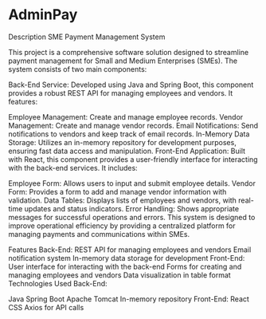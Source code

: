 # AdminPay
Description
SME Payment Management System

This project is a comprehensive software solution designed to streamline payment management for Small and Medium Enterprises (SMEs). The system consists of two main components:

Back-End Service: Developed using Java and Spring Boot, this component provides a robust REST API for managing employees and vendors. It features:

Employee Management: Create and manage employee records.
Vendor Management: Create and manage vendor records.
Email Notifications: Send notifications to vendors and keep track of email records.
In-Memory Data Storage: Utilizes an in-memory repository for development purposes, ensuring fast data access and manipulation.
Front-End Application: Built with React, this component provides a user-friendly interface for interacting with the back-end services. It includes:

Employee Form: Allows users to input and submit employee details.
Vendor Form: Provides a form to add and manage vendor information with validation.
Data Tables: Displays lists of employees and vendors, with real-time updates and status indicators.
Error Handling: Shows appropriate messages for successful operations and errors.
This system is designed to improve operational efficiency by providing a centralized platform for managing payments and communications within SMEs.

Features
Back-End:
REST API for managing employees and vendors
Email notification system
In-memory data storage for development
Front-End:
User interface for interacting with the back-end
Forms for creating and managing employees and vendors
Data visualization in table format
Technologies Used
Back-End:

Java
Spring Boot
Apache Tomcat
In-memory repository
Front-End:
React
CSS
Axios for API calls
